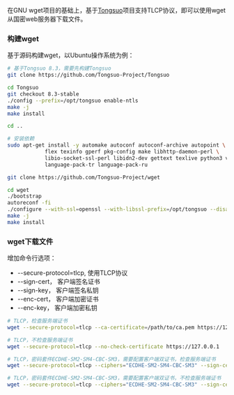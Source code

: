 在GNU wget项目的基础上，基于[Tongsuo](https://github.com/Tongsuo-Project/Tongsuo)项目支持TLCP协议，即可以使用wget从国密web服务器下载文件。
<a name="WccVJ"></a>
### 构建wget
基于源码构建wget，以Ubuntu操作系统为例：
```bash
# 基于Tongsuo 8.3，需要先构建Tongsuo
git clone https://github.com/Tongsuo-Project/Tongsuo

cd Tongsuo
git checkout 8.3-stable
./config --prefix=/opt/tongsuo enable-ntls
make -j
make install

cd ..

# 安装依赖
sudo apt-get install -y automake autoconf autoconf-archive autopoint \
            flex texinfo gperf pkg-config make libhttp-daemon-perl \
            libio-socket-ssl-perl libidn2-dev gettext texlive python3 valgrind \
            language-pack-tr language-pack-ru

git clone https://github.com/Tongsuo-Project/wget

cd wget
./bootstrap
autoreconf -fi
./configure --with-ssl=openssl --with-libssl-prefix=/opt/tongsuo --disable-ntlm
make -j
make install


```
<a name="Y2vYy"></a>
### wget下载文件
增加命令行选项：

- --secure-protocol=tlcp,	使用TLCP协议
- --sign-cert，			客户端签名证书
- --sign-key，			客户端签名私钥
- --enc-cert，			客户端加密证书
- --enc-key，			客户端加密私钥
```bash
# TLCP，检查服务端证书
wget --secure-protocol=tlcp --ca-certificate=/path/to/ca.pem https://127.0.0.1

# TLCP，不检查服务端证书
wget --secure-protocol=tlcp --no-check-certificate https://127.0.0.1 

# TLCP，密码套件ECDHE-SM2-SM4-CBC-SM3，需要配置客户端双证书，检查服务端证书
wget --secure-protocol=tlcp --ciphers="ECDHE-SM2-SM4-CBC-SM3" --sign-cert=./sign.crt --sign-key=./sign.key --enc-cert=./enc.crt --enc-key=./enc.key --ca-certificate=/path/to/ca.pem https://127.0.0.1

# TLCP，密码套件ECDHE-SM2-SM4-CBC-SM3，需要配置客户端双证书，不检查服务端证书
wget --secure-protocol=tlcp --ciphers="ECDHE-SM2-SM4-CBC-SM3" --sign-cert=./sign.crt --sign-key=./sign.key --enc-cert=./enc.crt --enc-key=./enc.key --no-check-certificate https://127.0.0.1
```
